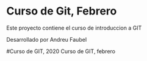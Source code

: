 # Curso de Git, Febrero
 Este proyecto contiene el curso de introduccion a GIT
 
 Desarrollado por Andreu Faubel

#Curso de GIT, 2020
Curso de GIT, febrero

